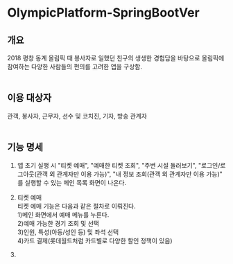 # OlympicPlatform-SpringBootVer
## 개요
2018 평창 동계 올림픽 때 봉사자로 일했던 친구의 생생한 경험담을 바탕으로 올림픽에 참여하는 다양한 사람들의 편의를 고려한 앱을 구상함.<br><br>
## 이용 대상자
관객, 봉사자, 근무자, 선수 및 코치진, 기자, 방송 관계자<br><br>
## 기능 명세
1. 앱 초기 실행 시 "티켓 예매", "예매한 티켓 조회", "주변 시설 둘러보기", "로그인/로그아웃(관객 외 관계자만 이용 가능)", "내 정보 조회(관객 외 관계자만 이용 가능)" 를 실행할 수 있는 메인 목록 화면이 나온다.

2. 티켓 예매<br>
티켓 예매 기능은 다음과 같은 절차로 이뤄진다.<br>
1)메인 화면에서 예매 메뉴를 누른다.<br>
2)예매 가능한 경기 조회 및 선택<br>
3)인원, 특성(아동/성인 등) 및 좌석 선택<br>
4)카드 결제(롯데월드처럼 카드별로 다양한 할인 정책이 있음)<br>

3.
